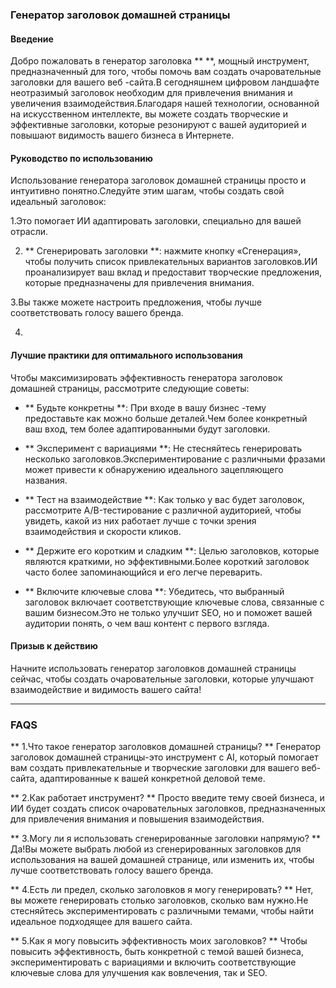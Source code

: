 ### Генератор заголовок домашней страницы

#### Введение
Добро пожаловать в генератор заголовка ** **, мощный инструмент, предназначенный для того, чтобы помочь вам создать очаровательные заголовки для вашего веб -сайта.В сегодняшнем цифровом ландшафте неотразимый заголовок необходим для привлечения внимания и увеличения взаимодействия.Благодаря нашей технологии, основанной на искусственном интеллекте, вы можете создать творческие и эффективные заголовки, которые резонируют с вашей аудиторией и повышают видимость вашего бизнеса в Интернете.

#### Руководство по использованию
Использование генератора заголовок домашней страницы просто и интуитивно понятно.Следуйте этим шагам, чтобы создать свой идеальный заголовок:

1.Это помогает ИИ адаптировать заголовки, специально для вашей отрасли.

2. ** Сгенерировать заголовки **: нажмите кнопку «Сгенерация», чтобы получить список привлекательных вариантов заголовков.ИИ проанализирует ваш вклад и предоставит творческие предложения, которые предназначены для привлечения внимания.

3.Вы также можете настроить предложения, чтобы лучше соответствовать голосу вашего бренда.

4.

#### Лучшие практики для оптимального использования
Чтобы максимизировать эффективность генератора заголовок домашней страницы, рассмотрите следующие советы:

- ** Будьте конкретны **: При входе в вашу бизнес -тему предоставьте как можно больше деталей.Чем более конкретный ваш вход, тем более адаптированными будут заголовки.

- ** Эксперимент с вариациями **: Не стесняйтесь генерировать несколько заголовков.Экспериментирование с различными фразами может привести к обнаружению идеального зацепляющего названия.

- ** Тест на взаимодействие **: Как только у вас будет заголовок, рассмотрите A/B-тестирование с различной аудиторией, чтобы увидеть, какой из них работает лучше с точки зрения взаимодействия и скорости кликов.

- ** Держите его коротким и сладким **: Целью заголовков, которые являются краткими, но эффективными.Более короткий заголовок часто более запоминающийся и его легче переварить.

- ** Включите ключевые слова **: Убедитесь, что выбранный заголовок включает соответствующие ключевые слова, связанные с вашим бизнесом.Это не только улучшит SEO, но и поможет вашей аудитории понять, о чем ваш контент с первого взгляда.

#### Призыв к действию
Начните использовать генератор заголовков домашней страницы сейчас, чтобы создать очаровательные заголовки, которые улучшают взаимодействие и видимость вашего сайта!

---

### FAQS

** 1.Что такое генератор заголовков домашней страницы? **
Генератор заголовок домашней страницы-это инструмент с AI, который помогает вам создать привлекательные и творческие заголовки для вашего веб-сайта, адаптированные к вашей конкретной деловой теме.

** 2.Как работает инструмент? **
Просто введите тему своей бизнеса, и ИИ будет создать список очаровательных заголовков, предназначенных для привлечения внимания и повышения взаимодействия.

** 3.Могу ли я использовать сгенерированные заголовки напрямую? **
Да!Вы можете выбрать любой из сгенерированных заголовков для использования на вашей домашней странице, или изменить их, чтобы лучше соответствовать голосу вашего бренда.

** 4.Есть ли предел, сколько заголовков я могу генерировать? **
Нет, вы можете генерировать столько заголовков, сколько вам нужно.Не стесняйтесь экспериментировать с различными темами, чтобы найти идеальное подходящее для вашего сайта.

** 5.Как я могу повысить эффективность моих заголовков? **
Чтобы повысить эффективность, быть конкретной с темой вашей бизнеса, экспериментировать с вариациями и включить соответствующие ключевые слова для улучшения как вовлечения, так и SEO.